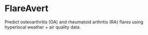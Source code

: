 # FlareAvert
Predict osteoarthritis (OA) and rheumatoid arthritis (RA) flares using hyperlocal weather + air quality data.
